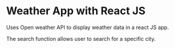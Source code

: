 # Weather App with React JS

Uses Open weather API to display weather data in a react JS app. 

The search function allows user to search for a specific city.
